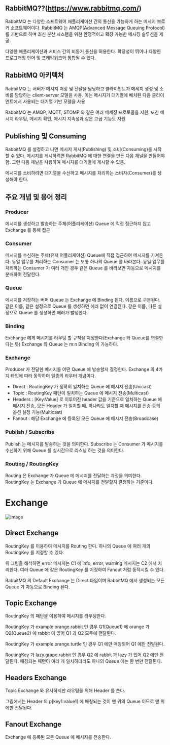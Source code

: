 ## RabbitMQ??(https://www.rabbitmq.com/)

RabbitMQ 는 다양한 소프트웨어 애플리케이션 간의 통신을 가능하게 하는 메세지 브로커 소프트웨어이다. RabbitMQ 는 AMQP(Advanced Message Queuing Protocol)를 기반으로 하며 최신 분산 시스템을 위한 안정적이고 확장 가능한 메시징 솔루션을 제공.

다양한 애플리케이션과 서비스 간의 비동기 통신을 허용한다. 확장성이 뛰어나 다양한 프로그래밍 언어 및 프레임워크와 통합될 수 있다.

## RabbitMQ 아키텍처

RabbitMQ 는 서버가 메시지 저장 및 전달을 담당하고 클라이언트가 메세지 생성 및 소비를 담당하는 client-server 모델을 사용. 이는 메시지가 대기열에 배치된 다음 클라이언트에서 사용되는 대기열 기반 모델을 사용

RabbitMQ 는 AMQP, MQTT, STOMP 와 같은 여러 메세징 프로토콜을 지원. 또한 메시지 라우팅, 메시지 확인, 메시지 지속성과 같은 고급 기능도 지원

## Publishing 및 Consuming

RabbitMQ 를 설정하고 나면 메시지 게시(Publishing) 및 소비(Consuming)를 시작할 수 있다. 메시지를 게시하려면 RabbitMQ 에 대한 연결을 만든 다음 채널을 만들어야 함. 그런 다음 채널을 사용하여 메시지를 대기열에 게시할 수 있음.

메시지를 소비하려면 대기열을 수신하고 메시지를 처리하는 소비자(Consumer)를 생성해야 한다.

## 주요 개념 및 용어 정리

### Producer

메시지를 생성하고 발송하는 주체(어플리케이션)
Queue 에 직접 접근하지 않고 Exchange 를 통해 접근

### Consumer

메시지를 수신하는 주체(유저 어플리케이션)
Queue에 직접 접근하여 메시지를 가져온다.
동일 업무를 처리하는 Consumer 는 보통 하나의 Queue 를 바라본다.
동일 업무를 처리하는 Consumer 가 여러 개인 경우 같은 Queue 를 바라보면 자동으로 메시지를 분배하여 전달한다.

### Queue

메시지를 저장하는 버퍼
Queue 는 Exchange 에 Binding 된다.
이름으로 구분된다.
같은 이름, 같은 설정으로 Queue 를 생성하면 에러 없이 연결된다.
같은 이름, 다른 설정으로 Queue 를 생성하면 에러가 발생한다.

### Binding

Exchange 에게 메시지를 라우팅 할 규칙을 지정한다(Exchange 와 Queue를 연결한다는 뜻)
Exchange 와 Queue 는 m:n Binding 이 가능하다.

### Exchange

Producer 가 전달한 메시지를 어떤 Queue 에 발송할지 결정한다.
Exchange 의 4가지 타입에 따라 동작하며 일종의 라우터 개념이다.

- Direct : RoutingKey 가 정확히 일치하는 Queue 에 메시지 전송(Unicast)
- Topic : RoutingKey 패턴이 일치하는 Queue 에 메시지 전송(Multicast)
- Headers : [Key:Value] 로 이루어진 header 값을 기준으로 일치하는 Queue 에 메시지 전송, 모든 Header 가 일치할 때, 하나라도 일치할 때 메시지를 전송 등의 옵션 설정 가능(Multicast)
- Fanout : 해당 Exchange 에 등록된 모든 Queue 에 메시지 전송(Broadcase)

### Pubilsh / Subscribe

Publish 는 메시지를 발송하는 것을 의미한다.
Subscribe 는 Consumer 가 메시지를 수신하기 위해 Queue 를 실시간으로 리스닝 하는 것을 의미한다.

### Routing / RoutingKey

Routing 은 Exchange 가 Queue 에 메시지를 전달하는 과정을 의미한다.
RoutingKey 는 Exchange 가 Queue 에 메시지를 전달할지 결정하는 기준이다.

# Exchange

![image](https://www.cloudamqp.com/img/blog/exchanges-topic-fanout-direct.png)

## Direct Exchange

RoutingKey 를 이용하여 메시지를 Routing 한다. 하나의 Queue 에 여러 개의 RoutingKey 를 지정할 수 있다.

위 그림을 해석하면 error 메시지는 C1 에 info, error, warning 메시지는 C2 에서 처리한다. 여러 Queue 에 같은 RoutingKey 를 지정하여 Fanout 처럼 동작시킬 수 있다.

RabbitMQ 의 Default Exchange 는 Direct 타입이며 RabbitMQ 에서 생성되는 모든 Queue 가 자동으로 Binding 된다.

## Topic Exchange

RoutingKey 의 패턴을 이용하여 메시지를 라우팅한다.

RoutingKey 가 example.orange.rabbit 인 경우 Q1(Queue1) 에 orange 가 Q2(Queue2) 에 rabbit 이 있어 Q1 과 Q2 모두에 전달된다.

RoutingKey 가 example.orange.turtle 인 경우 Q1 에만 매칭되어 Q1 에만 전달된다.

RoutingKey 가 lazy.grape.rabbit 인 경우 Q2 에 rabbit 과 lazy 가 있어 Q2 에만 전달된다. 매칭되는 패턴이 여러 개 일치하더라도 하나의 Queue 에는 한 번만 전달된다.

## Headers Exchange

Topic Exchange 와 유사하지만 라우팅을 위해 Header 를 쓴다.

그림에서는 Header 의 p[key1:value1] 에 매칭되는 것이 맨 위의 Queue 이므로 맨 위에만 전달된다.

## Fanout Exchange

Exchange 에 등록된 모든 Queue 에 메시지를 전송한다.